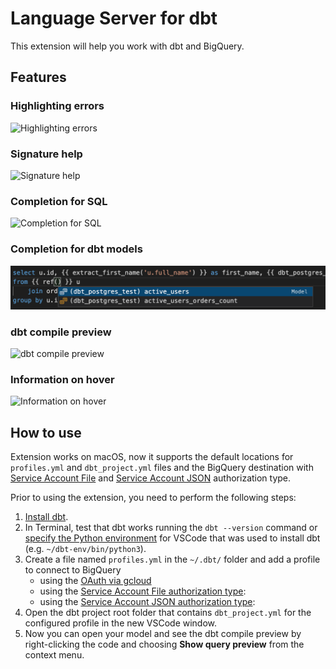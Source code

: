 # Language Server for dbt

This extension will help you work with dbt and BigQuery.

## Features

### Highlighting errors

![Highlighting errors](images/HighlightingErrors.png)

### Signature help

![Signature help](images/SignatureHelp.png)

### Completion for SQL

![Completion for SQL](images/Completion.png)

### Completion for dbt models

![Completion for dbt models](images/CompletionForModels.png)

### dbt compile preview

![dbt compile preview](images/dbtCompilePreview.png)

### Information on hover

![Information on hover](images/InformationOnHover.png)

## How to use

Extension works on macOS, now it supports the default locations for `profiles.yml` and `dbt_project.yml` files and the BigQuery destination with [Service Account File](https://docs.getdbt.com/reference/warehouse-profiles/bigquery-profile#service-account-file) and [Service Account JSON](https://docs.getdbt.com/reference/warehouse-profiles/bigquery-profile#service-account-json) authorization type.

Prior to using the extension, you need to perform the following steps:
1. [Install dbt](https://docs.getdbt.com/dbt-cli/installation).
2. In Terminal, test that dbt works running the `dbt --version` command or [specify the Python environment](https://code.visualstudio.com/docs/python/environments#_manually-specify-an-interpreter) for VSCode that was used to install dbt (e.g. `~/dbt-env/bin/python3`).
3. Create a file named `profiles.yml` in the `~/.dbt/` folder and add a profile to connect to BigQuery
   * using the [OAuth via gcloud](docs/BigQueryProfile.md#oauth-via-gcloud)
   * using the [Service Account File authorization type](docs/BigQueryProfile.md#service-account-file):
   * using the [Service Account JSON authorization type](docs/BigQueryProfile.md#service-account-json):
4. Open the dbt project root folder that contains `dbt_project.yml` for the configured profile in the new VSCode window.
5. Now you can open your model and see the dbt compile preview by right-clicking the code and choosing **Show query preview** from the context menu.

